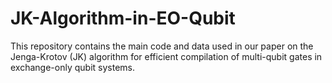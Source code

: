 # JK-Algorithm-in-EO-Qubit

This repository contains the main code and data used in our paper on the Jenga-Krotov (JK) algorithm for efficient compilation of multi-qubit gates in exchange-only qubit systems.
